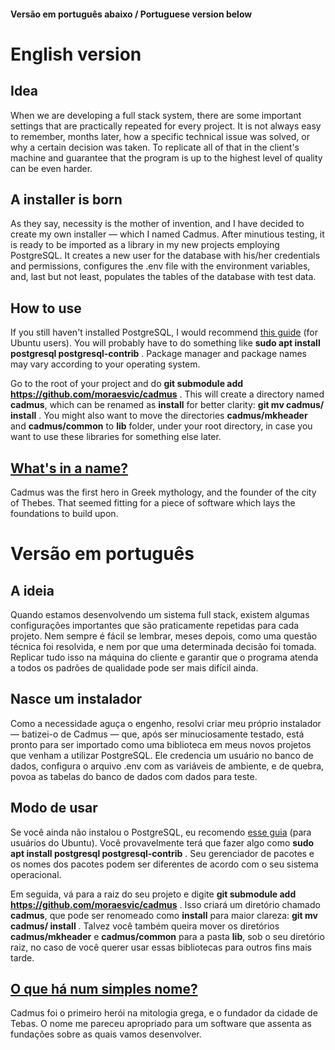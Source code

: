 #### Versão em português abaixo / Portuguese version below

# English version

## Idea

When we are developing a full stack system, there are some important settings that are practically repeated for every project. It is not always easy to remember, months later, how a specific technical issue was solved, or why a certain decision was taken. To replicate all of that in the client's machine and guarantee that the program is up to the highest level of quality can be even harder.

## A installer is born

As they say, necessity is the mother of invention, and I have decided to create my own installer — which I named Cadmus. After minutious testing, it is ready to be imported as a library in my new projects employing PostgreSQL. It creates a new user for the database with his/her credentials and permissions, configures the .env file with the environment variables, and, last but not least, populates the tables of the database with test data.

## How to use

If you still haven't installed PostgreSQL, I would recommend [this guide](https://phoenixnap.com/kb/how-to-install-postgresql-on-ubuntu) (for Ubuntu users). You will probably have to do something like **sudo apt install postgresql postgresql-contrib** . Package manager and package names may vary according to your operating system.

Go to the root of your project and do **git submodule add https://github.com/moraesvic/cadmus** . This will create a directory named **cadmus**, which can be renamed as **install** for better clarity: **git mv cadmus/ install** . You might also want to move the directories **cadmus/mkheader** and **cadmus/common** to **lib** folder, under your root directory, in case you want to use these libraries for something else later.

## [What's in a name?](https://en.wikipedia.org/wiki/A_rose_by_any_other_name_would_smell_as_sweet)

Cadmus was the first hero in Greek mythology, and the founder of the city of Thebes. That seemed fitting for a piece of software which lays the foundations to build upon.

# Versão em português

## A ideia

Quando estamos desenvolvendo um sistema full stack, existem algumas configurações importantes que são praticamente repetidas para cada projeto. Nem sempre é fácil se lembrar, meses depois, como uma questão técnica foi resolvida, e nem por que uma determinada decisão foi tomada. Replicar tudo isso na máquina do cliente e garantir que o programa atenda a todos os padrões de qualidade pode ser mais difícil ainda.

## Nasce um instalador

Como a necessidade aguça o engenho, resolvi criar meu próprio instalador — batizei-o de Cadmus — que, após ser minuciosamente testado, está pronto para ser importado como uma biblioteca em meus novos projetos que venham a utilizar PostgreSQL. Ele credencia um usuário no banco de dados, configura o arquivo .env com as variáveis de ambiente, e de quebra, povoa as tabelas do banco de dados com dados para teste.

## Modo de usar

Se você ainda não instalou o PostgreSQL, eu recomendo [esse guia](https://phoenixnap.com/kb/how-to-install-postgresql-on-ubuntu) (para usuários do Ubuntu). Você provavelmente terá que fazer algo como **sudo apt install postgresql postgresql-contrib** . Seu gerenciador de pacotes e os nomes dos pacotes podem ser diferentes de acordo com o seu sistema operacional.

Em seguida, vá para a raiz do seu projeto e digite **git submodule add https://github.com/moraesvic/cadmus** . Isso criará um diretório chamado **cadmus**, que pode ser renomeado como **install** para maior clareza: **git mv cadmus/ install** . Talvez você também queira mover os diretórios **cadmus/mkheader** e **cadmus/common** para a pasta **lib**, sob o seu diretório raiz, no caso de você querer usar essas bibliotecas para outros fins mais tarde.

## [O que há num simples nome?](https://en.wikipedia.org/wiki/A_rose_by_any_other_name_would_smell_as_sweet)

Cadmus foi o primeiro herói na mitologia grega, e o fundador da cidade de Tebas. O nome me pareceu apropriado para um software que assenta as fundações sobre as quais vamos desenvolver.



